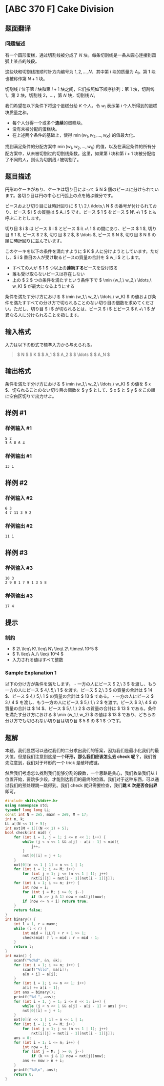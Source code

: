# [ABC 370 F] Cake Division

## 题面翻译

### 问题描述

有一个圆形蛋糕，通过切割线被分成了 $N$ 块。每条切割线是一条从圆心连接到圆弧上某点的线段。

这些块和切割线按顺时针方向编号为 $1, 2, \ldots, N$，其中第 $i$ 块的质量为 $A_i$。第 $1$ 块也被称作第 $N + 1$ 块。

切割线 $i$ 位于第 $i$ 块和第 $i + 1$ 块之间，它们按照如下顺序排列：第 $1$ 块，切割线 $1$，第 $2$ 块，切割线 $2$，$\ldots$，第 $N$ 块，切割线 $N$。

我们希望在以下条件下将这个蛋糕分给 $K$ 个人。令 $w_i$ 表示第 $i$ 个人所得到的蛋糕块质量之和。

- 每个人分得一个或多个**连续**的蛋糕块。
- 没有未被分配的蛋糕块。
- 在上述两个条件的基础上，使得 $\min(w_1, w_2, \ldots, w_K)$ 的值最大化。

找到满足条件的分配方案中 $\min(w_1, w_2, \ldots, w_K)$ 的值，以及在满足条件的所有分配方案中，从未被切割过的切割线条数。这里，如果第 $i$ 块和第 $i + 1$ 块被分配给了不同的人，则认为切割线 $i$ 被切割了。

## 题目描述

[problemUrl]: https://atcoder.jp/contests/abc370/tasks/abc370_f

円形のケーキがあり、ケーキは切り目によって $ N $ 個のピースに分けられています。各切り目は円の中心と円弧上の点を結ぶ線分です。

ピースおよび切り目には時計回りに $ 1,\ 2,\ \ldots,\ N $ の番号が付けられており、ピース $ i $ の質量は $ A_i $ です。ピース $ 1 $ をピース $ N\ +\ 1 $ とも呼ぶこととします。

切り目 $ i $ は ピース $ i $ とピース $ i\ +\ 1 $ の間にあり、ピース $ 1 $, 切り目 $ 1 $, ピース $ 2 $, 切り目 $ 2 $, $ \ldots $, ピース $ N $, 切り目 $ N $ の順に時計回りに並んでいます。

このケーキを以下の条件を満たすように $ K $ 人に分けようとしています。ただし、$ i $ 番目の人が受け取るピースの質量の合計を $ w_i $ とします。

- すべての人が $ 1 $ つ以上の**連続する**ピースを受け取る
- 誰も受け取らないピースは存在しない
- 上の $ 2 $ つの条件を満たすという条件下で $ \min (w_1,\ w_2,\ \ldots,\ w_K) $ が最大になるようにする
 
条件を満たす分け方における $ \min (w_1,\ w_2,\ \ldots,\ w_K) $ の値および条件を満たすすべての分け方で切られることのない切り目の個数を求めてください。ただし、切り目 $ i $ が切られるとは、ピース $ i $ とピース $ i\ +\ 1 $ が異なる人に分けられることを指します。

## 输入格式

入力は以下の形式で標準入力から与えられる。

> $ N $ $ K $ $ A_1 $ $ A_2 $ $ \ldots $ $ A_N $

## 输出格式

条件を満たす分け方における $ \min (w_1,\ w_2,\ \ldots,\ w_K) $ の値を $ x $、切られることのない切り目の個数を $ y $ として、$ x $ と $ y $ をこの順に空白区切りで出力せよ。

## 样例 #1

### 样例输入 #1

```
5 2
3 6 8 6 4
```

### 样例输出 #1

```
13 1
```

## 样例 #2

### 样例输入 #2

```
6 3
4 7 11 3 9 2
```

### 样例输出 #2

```
11 1
```

## 样例 #3

### 样例输入 #3

```
10 3
2 9 8 1 7 9 1 3 5 8
```

### 样例输出 #3

```
17 4
```

## 提示

### 制約

- $ 2\ \leq\ K\ \leq\ N\ \leq\ 2\ \times\ 10^5 $
- $ 1\ \leq\ A_i\ \leq\ 10^4 $
- 入力される値はすべて整数
 
### Sample Explanation 1

以下の分け方が条件を満たします。 - 一方の人にピース $ 2,\ 3 $ を渡し、もう一方の人にピース $ 4,\ 5,\ 1 $ を渡す。ピース $ 2,\ 3 $ の質量の合計は $ 14 $、ピース $ 4,\ 5,\ 1 $ の質量の合計は $ 13 $ である。 - 一方の人にピース $ 3,\ 4 $ を渡し、もう一方の人にピース $ 5,\ 1,\ 2 $ を渡す。ピース $ 3,\ 4 $ の質量の合計は $ 14 $、ピース $ 5,\ 1,\ 2 $ の質量の合計は $ 13 $ である。条件を満たす分け方における $ \min (w_1,\ w_2) $ の値は $ 13 $ であり、どちらの分け方でも切られない切り目は切り目 $ 5 $ の $ 1 $ つです。

## 题解
本题，我们显然可以通过我们的二分求出我们的答案，因为我们是最小化我们的最大值。但是我们注意到这是一个**环形，那么我们应该怎么去 check 呢？**，我们首先注意到，我们对于环形的一个 trick 是破坏成链。

然后我们考虑怎么找到我们能够分割的段数，一个思路是贪心，我们枚举我们从 i 位置开始，要跳多少段，才能到达我们的最终的位置。我们对于这种东西，可以通过我们的预处理跳一跳得到。我们 check 就只需要检查，我们**跳 K 次是否会出界**即可。

```cpp
#include <bits/stdc++.h>
using namespace std;
typedef long long LL;
const int N = 2e5, maxn = 2e9, M = 17;
int n, k;
LL a[(N << 1) + 5];
int nxt[M + 1][(N << 1) + 5];
bool check(int mid) {
	for (int i = 1, j = 1; i <= n << 1; i++) {
		while (j < n << 1 && a[j] - a[i - 1] < mid){
            j++;
        }   
		nxt[0][i] = j + 1;
	}
	nxt[0][n << 1 | 1] = n << 1 | 1;
    for (int i = 1; i <= M; i++)
		for (int j = 1; j <= (n << 1 | 1); j++)
			nxt[i][j] = nxt[i - 1][nxt[i - 1][j]];
	for (int i = 1; i <= n; i++) {
		int now = i;
		for (int j = M; j >= 0; j--)
			if (k >> j & 1) now = nxt[j][now];
		if (now <= n + i) return true;
	}
	return false;
}
int binary() {
	int l = 1, r = maxn;
	while (l < r) {
		int mid = (LL)l + r + 1 >> 1;
		check(mid) ? l = mid : r = mid - 1;
	}
	return l;
}
int main() {
	scanf("%d%d", &n, &k);
	for (int i = 1; i <= n; i++) {
		scanf("%lld", &a[i]);
		a[n + i] = a[i];
	}
	for (int i = 1; i <= n << 1; i++)
		a[i] += a[i - 1];
	int ans = binary();
	printf("%d ", ans);
	for (int i = 1, j = 1; i <= n << 1; i++) {
		while (j < n << 1 && a[j] - a[i - 1] < ans) j++;
		nxt[0][i] = j + 1;
	}
	nxt[0][n << 1 | 1] = n << 1 | 1;
	for (int i = 1; i <= M; i++)
		for (int j = 1; j <= (n << 1 | 1); j++)
			nxt[i][j] = nxt[i - 1][nxt[i - 1][j]];
	ans = 0;
	for (int i = 1; i <= n; i++) {
		int now = i;
		for (int j = M; j >= 0; j--)
			if (k >> j & 1) now = nxt[j][now];
		ans += now > n + i;
	}
	printf("%d\n", ans);
	return 0;
}
```